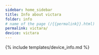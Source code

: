 ```yaml
---
sidebar: home_sidebar
title: Info about victara
folder: info
# name of the page (/{{permalink}}.html)
permalink: victara/
device: victara
---
```

{% include templates/device_info.md %}
